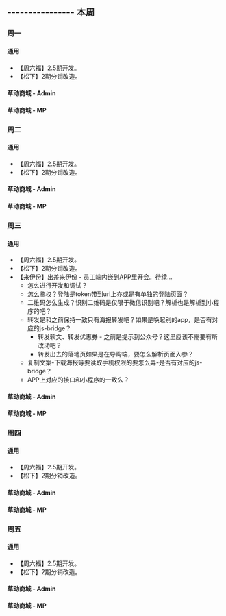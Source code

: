 ## ---------------- 本周

### 周一
#### 通用
* 【周六福】2.5期开发。
* 【松下】2期分销改造。
#### 草动商城 - Admin
#### 草动商城 - MP

### 周二
#### 通用
* 【周六福】2.5期开发。
* 【松下】2期分销改造。
#### 草动商城 - Admin
#### 草动商城 - MP

### 周三
#### 通用
* 【周六福】2.5期开发。
* 【松下】2期分销改造。
* 【来伊份】出差来伊份 - 员工端内嵌到APP里开会。待续...
  - 怎么进行开发和调试？
  - 怎么鉴权？登陆是token带到url上亦或是有单独的登陆页面？
  - 二维码怎么生成？识别二维码是仅限于微信识别吧？解析也是解析到小程序的吧？
  - 转发是和之前保持一致只有海报转发吧？如果是唤起别的app，是否有对应的js-bridge？
    - 转发软文、转发优惠券 - 之前是提示到公众号？这里应该不需要有所改动吧？
    - 转发出去的落地页如果是在导购端，要怎么解析页面入参？
  - 复制文案-下载海报等要读取手机权限的要怎么弄-是否有对应的js-bridge？
  - APP上对应的接口和小程序的一致么？
#### 草动商城 - Admin
#### 草动商城 - MP

### 周四
#### 通用
* 【周六福】2.5期开发。
* 【松下】2期分销改造。
#### 草动商城 - Admin
#### 草动商城 - MP

### 周五
#### 通用
* 【周六福】2.5期开发。
* 【松下】2期分销改造。
#### 草动商城 - Admin
#### 草动商城 - MP
